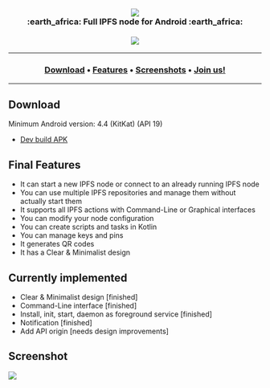 <h3 align="center">
    <img src="https://i.imgur.com/Q7SCim2.png"/>
    <br>
    :earth_africa: Full IPFS node for Android :earth_africa:
    <br>
    <br>
    <img src="https://i.imgur.com/GzlgQdyl.jpg"/>
</h3>


<hr>
<h3 align="center">
  <a href="#download">Download</a> •
  <a href="#final-features">Features</a> •
  <a href="#screenshots">Screenshots</a> •
  <a href="#join-us">Join us!</a>
</h3>
<hr>

## Download

Minimum Android version: 4.4 (KitKat) (API 19)

- [Dev build APK](https://github.com/RHazDev/Sweet-IPFS/raw/master/app/apk/sweetipfs-0.1-debug.apk)

## Final Features
- It can start a new IPFS node or connect to an already running IPFS node
- You can use multiple IPFS repositories and manage them without actually start them
- It supports all IPFS actions with Command-Line or Graphical interfaces
- You can modify your node configuration
- You can create scripts and tasks in Kotlin
- You can manage keys and pins
- It generates QR codes
- It has a Clear & Minimalist design

## Currently implemented
- Clear & Minimalist design [finished]
- Command-Line interface [finished]
- Install, init, start, daemon as foreground service [finished]
- Notification [finished]
- Add API origin [needs design improvements]

## Screenshot

![](https://i.imgur.com/GzlgQdy.jpg)

